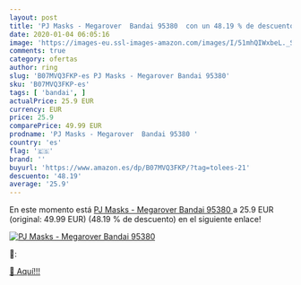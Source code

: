 ```yaml
---
layout: post
title: 'PJ Masks - Megarover  Bandai 95380  con un 48.19 % de descuento'
date: 2020-01-04 06:05:16
image: 'https://images-eu.ssl-images-amazon.com/images/I/51mhQIWxbeL._SL200_.jpg'
comments: true
category: ofertas
author: ring
slug: 'B07MVQ3FKP-es PJ Masks - Megarover Bandai 95380'
sku: 'B07MVQ3FKP-es'
tags: [ 'bandai', ]
actualPrice: 25.9 EUR
currency: EUR
price: 25.9
comparePrice: 49.99 EUR
prodname: 'PJ Masks - Megarover  Bandai 95380 '
country: 'es'
flag: '🇪🇸'
brand: ''
buyurl: 'https://www.amazon.es/dp/B07MVQ3FKP/?tag=tolees-21'
descuento: '48.19'
average: '25.9'
---
```


En este momento está [PJ Masks - Megarover  Bandai 95380 ](https://www.amazon.es/dp/B07MVQ3FKP/?tag=tolees-21) a 25.9 EUR (original: 49.99 EUR) (48.19 %  de descuento) en el siguiente enlace!

[![PJ Masks - Megarover  Bandai 95380 ](https://images-eu.ssl-images-amazon.com/images/I/51mhQIWxbeL._SL200_.jpg)](https://www.amazon.es/dp/B07MVQ3FKP/?tag=tolees-21)

🔎:


[🛒 Aquí!!!](https://www.amazon.es/dp/B07MVQ3FKP/?tag=tolees-21)
